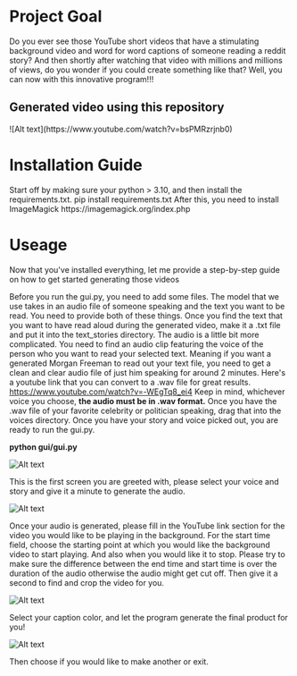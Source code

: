 <h1><b>Project Goal</b></h1>
Do you ever see those YouTube short videos that have a stimulating background video and word for word captions of someone reading a reddit story? And then shortly after watching that video with millions and millions of views, do you wonder if you could create something like that? Well, you can now with this innovative program!!! 

<h2><b>Generated video using this repository</b></h2>
![Alt text](https://www.youtube.com/watch?v=bsPMRzrjnb0)

<h1><b>Installation Guide</b></h1>
Start off by making sure your python > 3.10, and then install the requirements.txt.
pip install requirements.txt
After this, you need to install ImageMagick https://imagemagick.org/index.php


<h1><b>Useage</b></h1>
Now that you've installed everything, let me provide a step-by-step guide on how to get started generating those videos

Before you run the gui.py, you need to add some files. The model that we use takes in an audio file of someone speaking and the text you want to be read. You need to provide both of these things. Once you find the text that you want to have read aloud during the generated video, make it a .txt file and put it into the text_stories directory. The audio is a little bit more complicated. You need to find an audio clip featuring the voice of the person who you want to read your selected text. Meaning if you want a generated Morgan Freeman to read out your text file, you need to get a clean and clear audio file of just him speaking for around 2 minutes. Here's a youtube link that you can convert to a .wav file for great results. https://www.youtube.com/watch?v=-WEgTq8_ei4  Keep in mind, whichever voice you choose, **the audio must be in .wav format.** Once you have the .wav file of your favorite celebrity or politician speaking, drag that into the voices directory. Once you have your story and voice picked out, you are ready to run the gui.py.

**python gui/gui.py**

![Alt text](https://i.imgur.com/0spvV5V.png)

This is the first screen you are greeted with, please select your voice and story and give it a minute to generate the audio.

![Alt text](https://i.imgur.com/srNogcH.png)

Once your audio is generated, please fill in the YouTube link section for the video you would like to be playing in the background. For the start time field, choose the starting point at which you would like the background video to start playing. And also when you would like it to stop. Please try to make sure the difference between the end time and start time is over the duration of the audio otherwise the audio might get cut off. Then give it a second to find and crop the video for you.

![Alt text](https://i.imgur.com/EAiKrPp.png)

Select your caption color, and let the program generate the final product for you!

![Alt text](https://i.imgur.com/lmjY2KY.png)

Then choose if you would like to make another or exit.
